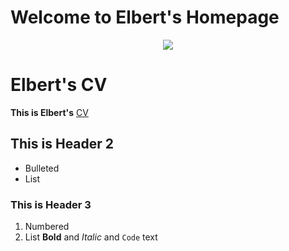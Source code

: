 # Welcome to Elbert's Homepage
 <center><img src="https://elbert-sun.github.io/my-website/images/Sun.jpg"> </center>

# Elbert's CV
**This is Elbert's** [CV](https://elbert-sun.github.io/my-website/asset/CV.pdf)

## This is Header 2
- Bulleted
- List

### This is Header 3

1. Numbered
2. List
**Bold** and _Italic_ and `Code` text


